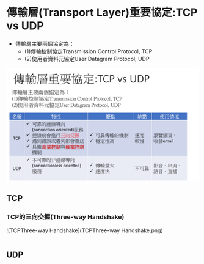 
# 傳輸層(Transport Layer)重要協定:TCP vs UDP

- 傳輸層主要兩個協定為：
  - (1)傳輸控制協定Transmission Control Protocol, TCP
  - (2)使用者資料元協定User Datagram Protocol, UDP

![傳輸層重要協定](傳輸層重要協定.png)


## TCP

### TCP的三向交握(Three-way Handshake)

![TCPThree-way Handshake](TCPThree-way Handshake.png)


```

```

## UDP

